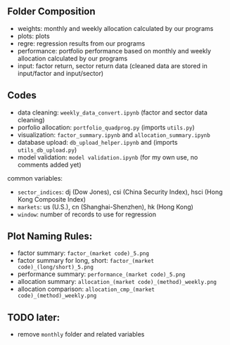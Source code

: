 ## Folder Composition
- weights: monthly and weekly allocation calculated by our programs
- plots: plots
- regre: regression results from our programs
- performance: portfolio performance based on monthly and weekly allocation calculated by our programs
- input: factor return, sector return data (cleaned data are stored in input/factor and input/sector)

## Codes
- data cleaning: `weekly_data_convert.ipynb` (factor and sector data cleaning)
- porfolio allocation: `portfolio_quadprog.py` (imports `utils.py`)
- visualization: `factor_summary.ipynb` and `allocation_summary.ipynb`
- database upload: `db_upload_helper.ipynb` and (imports `utils_db_upload.py`)
- model validation: `model validation.ipynb` (for my own use, no comments added yet)

common variables:
- `sector_indices`: dj (Dow Jones), csi (China Security Index), hsci (Hong Kong Composite Index)
- `markets`: us (U.S.), cn (Shanghai-Shenzhen), hk (Hong Kong)
- `window`: number of records to use for regression

## Plot Naming Rules:
- factor summary: `factor_(market code)_5.png `
- factor summary for long, short: `factor_(market code)_(long/short)_5.png `
- performance summary: `performance_(market code)_5.png`
- allocation summary: `allocation_(market code)_(method)_weekly.png`
- allocation comparison: `allocation_cmp_(market code)_(method)_weekly.png`

## TODO later:
- remove `monthly` folder and related variables
